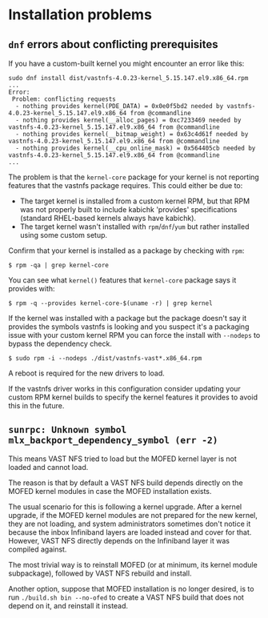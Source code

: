 # Installation problems

## `dnf` errors about conflicting prerequisites

If you have a custom-built kernel you might encounter an error like this:

```
sudo dnf install dist/vastnfs-4.0.23-kernel_5.15.147.el9.x86_64.rpm
...
Error:
 Problem: conflicting requests
  - nothing provides kernel(PDE_DATA) = 0x0e0f5bd2 needed by vastnfs-4.0.23-kernel_5.15.147.el9.x86_64 from @commandline
  - nothing provides kernel(__alloc_pages) = 0xc7233469 needed by vastnfs-4.0.23-kernel_5.15.147.el9.x86_64 from @commandline
  - nothing provides kernel(__bitmap_weight) = 0x63c4d61f needed by vastnfs-4.0.23-kernel_5.15.147.el9.x86_64 from @commandline
  - nothing provides kernel(__cpu_online_mask) = 0x564405cb needed by vastnfs-4.0.23-kernel_5.15.147.el9.x86_64 from @commandline
...
```

The problem is that the `kernel-core` package for your kernel is not reporting
features that the vastnfs package requires. This could either be due to:

* The target kernel is installed from a custom kernel RPM, but that RPM was
  not properly built to include kabichk 'provides' specifications
  (standard RHEL-based kernels always have kabichk).
* The target kernel wasn't installed with `rpm`/`dnf`/`yum` but rather
  installed using some custom setup.

Confirm that your kernel is installed as a package by checking with `rpm`:

```
$ rpm -qa | grep kernel-core
```

You can see what `kernel()` features that `kernel-core` package says it
provides with:

```
$ rpm -q --provides kernel-core-$(uname -r) | grep kernel
```

If the kernel was installed with a package but the package doesn't say it
provides the symbols vastnfs is looking and you suspect it's a packaging
issue with your custom kernel RPM you can force the install with `--nodeps`
to bypass the dependency check.

```
$ sudo rpm -i --nodeps ./dist/vastnfs-vast*.x86_64.rpm
```

A reboot is required for the new drivers to load.

If the vastnfs driver works in this configuration consider updating your custom
RPM kernel builds to specify the kernel features it provides to avoid this in
the future.


## `sunrpc: Unknown symbol mlx_backport_dependency_symbol (err -2)`

This means VAST NFS tried to load but the MOFED kernel layer is not loaded
and cannot load.

The reason is that by default a VAST NFS build depends directly on the MOFED
kernel modules in case the MOFED installation exists.

The usual scenario for this is following a kernel upgrade. After a kernel
upgrade, if the MOFED kernel modules are not prepared for the new kernel, they
are not loading, and system administrators sometimes don't notice it because
the inbox Infiniband layers are loaded instead and cover for that. However,
VAST NFS directly depends on the Infiniband layer it was compiled against.

The most trivial way is to reinstall MOFED (or at minimum, its kernel module
subpackage), followed by VAST NFS rebuild and install.

Another option, suppose that MOFED installation is no longer desired,
is to run `./build.sh bin --no-ofed` to create a VAST NFS build that does
not depend on it, and reinstall it instead.
